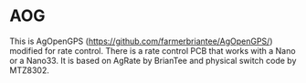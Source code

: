 # AOG
This is AgOpenGPS (https://github.com/farmerbriantee/AgOpenGPS/) modified for rate control. There is a rate control PCB that works with a Nano or a Nano33. It is based on AgRate by BrianTee and physical switch code by MTZ8302.
